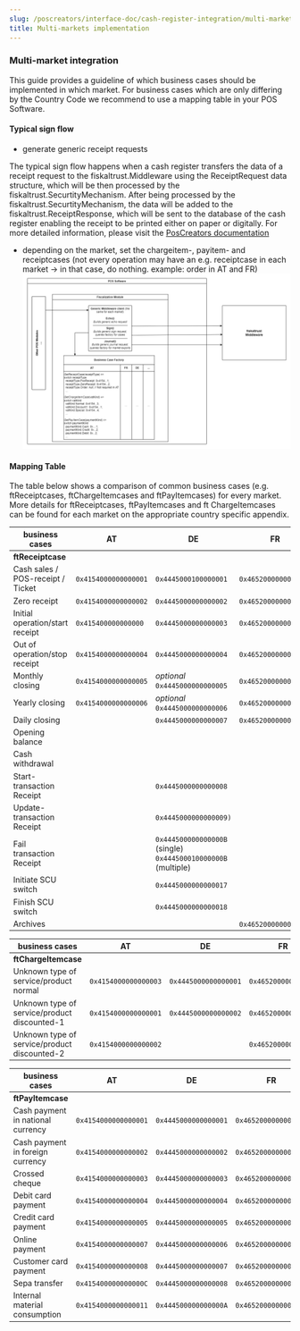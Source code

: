 ```yaml
---
slug: /poscreators/interface-doc/cash-register-integration/multi-markets-integration-guide
title: Multi-markets implementation
---
```

### Multi-market integration
This guide provides a guideline of which business cases should be implemented in which market.
For business cases which are only differing by the Country Code we recommend to use a mapping table in your POS Software. 

#### Typical sign flow
- generate generic receipt requests

The typical sign flow happens when a cash register transfers the data of a receipt request to the fiskaltrust.Middleware using the ReceiptRequest data structure, which will be then processed by the fiskaltrust.SecurtityMechanism.
After being processed by the fiskaltrust.SecurtityMechanism, the data will be added to the fiskaltrust.ReceiptResponse, which will be sent to the database of the cash register enabling the receipt to be printed either on paper or digitally.
For more detailed information, please visit the [PosCreators documentation](https://docs.fiskaltrust.cloud/docs/poscreators/middleware-doc/general/cash-register-integration#workflow---regular-operation)

- depending on the market, set the chargeitem-, payitem- and receiptcases (not every operation may have an e.g. receiptcase in each market -> in that case, do nothing. example: order in AT and FR)
![](./images/12-multi-market-mapping.png)

#### Mapping Table
The table below shows a comparison of common business cases (e.g. ftReceiptcases, ftChargeItemcases and ftPayItemcases) for every market.
More details for ftReceiptcases, ftPayItemcases and ft ChargeItemcases can be found for each market on the appropriate country specific appendix.

|**business cases** | **AT** | **DE** |**FR** |**ME**|**IT**|
|----------------------|-----------|-----------------------|--------------------------------------|-----------------------------|-----------------------------|
|**ftReceiptcase**|||||||
|Cash sales / POS-receipt / Ticket|`0x4154000000000001`|`0x4445000100000001`|`0x4652000000000001`|`0x4D45000000000001`| `0x4954200000000001`|
|Zero receipt|`0x4154000000000002`|`0x4445000000000002`|`0x465200000000000F`|`0x4D45000000000002`| `0x4954200000002000`|
|Initial operation/start receipt|`0x415400000000000`|`0x4445000000000003`|`0x4652000000000010`|`0x4D45000000000003`| `0x4954200000004001`|
|Out of operation/stop receipt|`0x4154000000000004`|`0x4445000000000004`|`0x4652000000000011`|`0x4D45000000000004`| `0x4954200000004002`|
|Monthly closing|`0x4154000000000005`|*optional* `0x4445000000000005`|`0x4652000000000006`|`0x4D45000000000005`||
|Yearly closing|`0x4154000000000006`|*optional* `0x4445000000000006`|`0x4652000000000007`|`0x4D45000000000006`||
|Daily closing|| `0x4445000000000007`|`0x4652000000000005`||`0x4954200000002011`|
|Opening balance||||`0x4D45000000000007`||
|Cash withdrawal||||`0x4D45000000000008`||
|Start-transaction Receipt||`0x4445000000000008`||||
|Update-transaction Receipt||`0x4445000000000009)`|||
|Fail transaction Receipt||`0x444500000000000B` (single) `0x444500010000000B` (multiple) |||||
|Initiate SCU switch||`0x4445000000000017`||||
|Finish SCU switch||`0x4445000000000018`||||
|Archives|||`0x4652000000000015`|||

|**business cases** | **AT** | **DE** |**FR** |**ME**|**IT**|
|----------------------|-----------|-----------------------|--------------------------------------|-----------------------------|-----------------------------|
|**ftChargeItemcase**| | | | | |
|Unknown type of service/product normal|`0x4154000000000003`|`0x4445000000000001`|`0x465200000000003`|`0x4D45000000000001`|`0x4954200000000003`|
|Unknown type of service/product discounted-1|`0x4154000000000001`|`0x4445000000000002`|`0x465200000000001`|`0x4D45000000000002`|`0x4954200000000001`|
|Unknown type of service/product discounted-2|`0x4154000000000002`||`0x465200000000002`||`0x4954200000000002`|

|**business cases** | **AT** | **DE** |**FR** |**ME**|**IT**|
|----------------------|-----------|-----------------------|--------------------------------------|-----------------------------|-----------------------------|
|**ftPayItemcase** ||||||
|Cash payment in national currency|`0x4154000000000001`|`0x4445000000000001`|`0x4652000000000001`|`0x4D45000000000001`|`0x4954200000000001`|
|Cash payment in foreign currency|`0x4154000000000002`|`0x4445000000000002`|`0x4652000000000002`|`0x4D45000000000002`||
|Crossed cheque|`0x4154000000000003`|`0x4445000000000003`|`0x4652000000000003`|`0x4D45000000000003`|`0x4954200000000003`|
|Debit card payment|`0x4154000000000004`|`0x4445000000000004`|`0x4652000000000004`|`0x4D45000000000004`|`0x4954200000000004`|
|Credit card payment|`0x4154000000000005`|`0x4445000000000005`|`0x4652000000000005`|`0x4D45000000000005`|`0x4954200000000005`|
|Online payment|`0x4154000000000007`|`0x4445000000000006`|`0x4652000000000007`|`0x4D45000000000008`|`0x4954200000000007`|
|Customer card payment|`0x4154000000000008`|`0x4445000000000007`|`0x4652000000000008`|`0x4D45000000000009`|`0x4954200000000008`|
|Sepa transfer|`0x415400000000000C`|`0x4445000000000008`|`0x465200000000000C`|`0x4D4500000000000A`|`0x495420000000000A`|
|Internal material consumption|`0x4154000000000011`|`0x444500000000000A`|`0x4652000000000011`|`0x4D4500000000000C`|`0x495420000000000D`|
